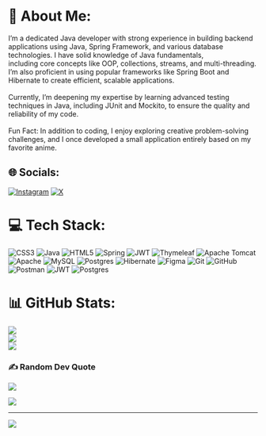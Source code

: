 # 💫 About Me:
I’m a dedicated Java developer with strong experience in building backend applications using Java, Spring Framework, and various database technologies. I have solid knowledge of Java fundamentals, <br>including core concepts like OOP, collections, streams, and multi-threading. I’m also proficient in using popular frameworks like Spring Boot and Hibernate to create efficient, scalable applications.<br><br>Currently, I’m deepening my expertise by learning advanced testing techniques in Java, including JUnit and Mockito, to ensure the quality and reliability of my code.<br><br>Fun Fact: In addition to coding, I enjoy exploring creative problem-solving challenges, and I once developed a small application entirely based on my favorite anime.


## 🌐 Socials:
[![Instagram](https://img.shields.io/badge/Instagram-%23E4405F.svg?logo=Instagram&logoColor=white)](https://instagram.com/@Wiliam_ra_artur) [![X](https://img.shields.io/badge/X-black.svg?logo=X&logoColor=white)](https://x.com/@WiliamRaArtur) 

# 💻 Tech Stack:
![CSS3](https://img.shields.io/badge/css3-%231572B6.svg?style=for-the-badge&logo=css3&logoColor=white) ![Java](https://img.shields.io/badge/java-%23ED8B00.svg?style=for-the-badge&logo=openjdk&logoColor=white) ![HTML5](https://img.shields.io/badge/html5-%23E34F26.svg?style=for-the-badge&logo=html5&logoColor=white) ![Spring](https://img.shields.io/badge/spring-%236DB33F.svg?style=for-the-badge&logo=spring&logoColor=white) ![JWT](https://img.shields.io/badge/JWT-black?style=for-the-badge&logo=JSON%20web%20tokens) ![Thymeleaf](https://img.shields.io/badge/Thymeleaf-%23005C0F.svg?style=for-the-badge&logo=Thymeleaf&logoColor=white) ![Apache Tomcat](https://img.shields.io/badge/apache%20tomcat-%23F8DC75.svg?style=for-the-badge&logo=apache-tomcat&logoColor=black) ![Apache](https://img.shields.io/badge/apache-%23D42029.svg?style=for-the-badge&logo=apache&logoColor=white) ![MySQL](https://img.shields.io/badge/mysql-4479A1.svg?style=for-the-badge&logo=mysql&logoColor=white) ![Postgres](https://img.shields.io/badge/postgres-%23316192.svg?style=for-the-badge&logo=postgresql&logoColor=white) ![Hibernate](https://img.shields.io/badge/Hibernate-59666C?style=for-the-badge&logo=Hibernate&logoColor=white) ![Figma](https://img.shields.io/badge/figma-%23F24E1E.svg?style=for-the-badge&logo=figma&logoColor=white) ![Git](https://img.shields.io/badge/git-%23F05033.svg?style=for-the-badge&logo=git&logoColor=white) ![GitHub](https://img.shields.io/badge/github-%23121011.svg?style=for-the-badge&logo=github&logoColor=white) ![Postman](https://img.shields.io/badge/Postman-FF6C37?style=for-the-badge&logo=postman&logoColor=white) ![JWT](https://img.shields.io/badge/JWT-black?style=for-the-badge&logo=JSON%20web%20tokens) ![Postgres](https://img.shields.io/badge/postgres-%23316192.svg?style=for-the-badge&logo=postgresql&logoColor=white)
# 📊 GitHub Stats:
![](https://github-readme-stats.vercel.app/api?username=ayazFromCentralAsia&theme=tokyonight&hide_border=false&include_all_commits=false&count_private=false)<br/>
![](https://github-readme-streak-stats.herokuapp.com/?user=ayazFromCentralAsia&theme=tokyonight&hide_border=false)<br/>
![](https://github-readme-stats.vercel.app/api/top-langs/?username=ayazFromCentralAsia&theme=tokyonight&hide_border=false&include_all_commits=false&count_private=false&layout=compact)

### ✍️ Random Dev Quote
![](https://quotes-github-readme.vercel.app/api?type=horizontal&theme=radical)

![]([https://example.com/path/to/image.png](https://www.google.com/url?sa=i&url=https%3A%2F%2Fwww.facebook.com%2FMemesJob%2F&psig=AOvVaw0tt4IOSYurzSZWyRGLXc2z&ust=1725694139122000&source=images&cd=vfe&opi=89978449&ved=0CBQQjRxqFwoTCPiT4OTlrYgDFQAAAAAdAAAAABAE))

---
[![](https://visitcount.itsvg.in/api?id=ayazFromCentralAsia&icon=0&color=0)](https://visitcount.itsvg.in)

<!-- Proudly created with GPRM ( https://gprm.itsvg.in ) -->
